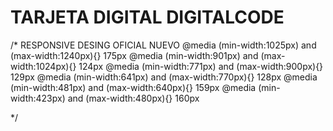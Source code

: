 # TARJETA DIGITAL DIGITALCODE



/*
RESPONSIVE DESING OFICIAL NUEVO
@media (min-width:1025px) and (max-width:1240px){}     175px
@media (min-width:901px)  and (max-width:1024px){}     124px
@media (min-width:771px)  and (max-width:900px){}      129px
@media (min-width:641px)  and (max-width:770px){}      128px
@media (min-width:481px)  and (max-width:640px){}      159px
@media (min-width:423px)  and (max-width:480px){}      160px


*/
